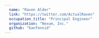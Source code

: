 ```yaml
---
  name: "Raven Alder"
  link: "https://twitter.com/ActualRaven"
  occupation_title: "Principal Engineer"
  organization: "Nexum, Inc."
  github: "banfennid"
---
```

